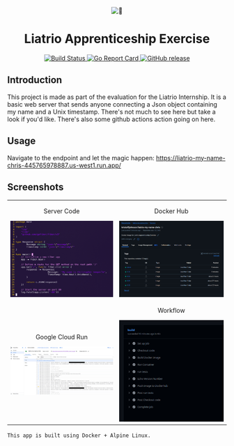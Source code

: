 
<p align="center">
	<source srcset="https://fonts.gstatic.com/s/e/notoemoji/latest/1f40a/512.webp" type="image/webp">
	<img src="https://fonts.gstatic.com/s/e/notoemoji/latest/1f40a/512.gif" alt="🐊" width="128" height="128">
</p>

<h1 align="center">Liatrio Apprenticeship Exercise</h1>

<p align="center">
	<a href="https://github.com/BipbopBohnfon/liatrio-exercise/actions">
		<img alt="Build Status" src="https://img.shields.io/github/actions/workflow/status/BipbopBohnfon/liatrio-exercise/docker-image-testing.yml?branch=master&style=flat-square">
	</a>
	<a href="https://goreportcard.com/report/github.com/liatrio/liatrio-otel-collector">
		<img alt="Go Report Card" src="https://goreportcard.com/badge/github.com/BipbopBohnfon/liatrio-exercise?style=flat-square">
	</a>
	<a href="https://github.com/liatrio/liatrio-otel-collector/releases">
		<img alt="GitHub release" src="https://img.shields.io/github/v/release/BipbopBohnfon/liatrio-exercise?include_prereleases&style=flat-square">
	</a>
</p>

## Introduction

This project is made as part of the evaluation for the Liatrio Internship. It is a basic web server that sends anyone connecting a Json object containing my name and a Unix timestamp. There's not much to see here but take a look if you'd like. There's also some github actions action going on here.

## Usage

Navigate to the endpoint and let the magic happen:
https://liatrio-my-name-chris-445765978887.us-west1.run.app/



## Screenshots

<table align="center">
  <tr>
	    <td align="center"><p>Server Code</p><img src="docs/server.png" width="320" alt="Server Code"></td>
    <td align="center"><p>Docker Hub</p><img src="docs/docker.png" width="320" alt="Docker Hub"></td>
  </tr>
  <tr>
    <td align="center"><p>Google Cloud Run</p><img src="docs/gcr.png" width="320" alt="Google Cloud Run"></td>
    <td align="center"><p>Workflow</p><img src="docs/workflow.png" width="320" alt="Workflow"></td>
  </tr>
</table>


`This app is built using Docker + Alpine Linux.`




